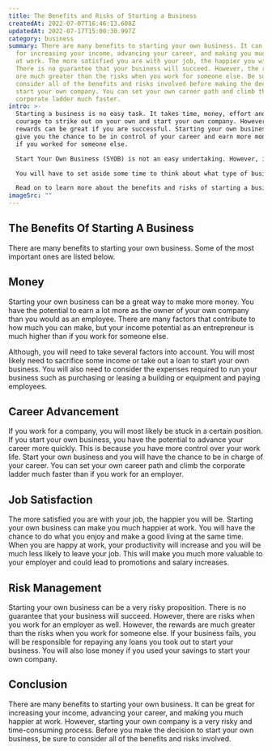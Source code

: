```yaml
---
title: The Benefits and Risks of Starting a Business
createdAt: 2022-07-07T16:46:13.608Z
updatedAt: 2022-07-17T15:00:30.997Z
category: business
summary: There are many benefits to starting your own business. It can be great
  for increasing your income, advancing your career, and making you much happier
  at work. The more satisfied you are with your job, the happier you will be.
  There is no guarantee that your business will succeed. However, the rewards
  are much greater than the risks when you work for someone else. Be sure to
  consider all of the benefits and risks involved before making the decision to
  start your own company. You can set your own career path and climb the
  corporate ladder much faster.
intro: >-
  Starting a business is no easy task. It takes time, money, effort and
  courage to strike out on your own and start your own company. However, the
  rewards can be great if you are successful. Starting your own business will
  give you the chance to be in control of your career and earn more money than
  if you worked for someone else. 

  Start Your Own Business (SYOB) is not an easy undertaking. However, it offers many benefits that cannot be obtained from any other source of employment. There are several considerations before you take this step; it requires careful planning and preparation.

  You will have to set aside some time to think about what type of business you want to start and why you want to do it. This article will help you answer those questions and determine if starting a business is right for you at this point in your life.

  Read on to learn more about the benefits and risks of starting a business so you can make the right choice for your personal situation
imageSrc: ""
---
```


## The Benefits Of Starting A Business

There are many benefits to starting your own business. Some of the most important ones are listed below.

## Money

Starting your own business can be a great way to make more money. You have the potential to earn a lot more as the owner of your own company than you would as an employee. There are many factors that contribute to how much you can make, but your income potential as an entrepreneur is much higher than if you work for someone else.

Although, you will need to take several factors into account. You will most likely need to sacrifice some income or take out a loan to start your own business. You will also need to consider the expenses required to run your business such as purchasing or leasing a building or equipment and paying employees.

## Career Advancement

If you work for a company, you will most likely be stuck in a certain position. If you start your own business, you have the potential to advance your career more quickly. This is because you have more control over your work life.
Start your own business and you will have the chance to be in charge of your career. You can set your own career path and climb the corporate ladder much faster than if you work for an employer.

## Job Satisfaction

The more satisfied you are with your job, the happier you will be. Starting your own business can make you much happier at work. You will have the chance to do what you enjoy and make a good living at the same time.
When you are happy at work, your productivity will increase and you will be much less likely to leave your job. This will make you much more valuable to your employer and could lead to promotions and salary increases.

## Risk Management

Starting your own business can be a very risky proposition. There is no guarantee that your business will succeed. However, there are risks when you work for an employer as well.
However, the rewards are much greater than the risks when you work for someone else.
If your business fails, you will be responsible for repaying any loans you took out to start your business. You will also lose money if you used your savings to start your own company.

## Conclusion

There are many benefits to starting your own business. It can be great for increasing your income, advancing your career, and making you much happier at work. However, starting your own company is a very risky and time-consuming process. Before you make the decision to start your own business, be sure to consider all of the benefits and risks involved.
